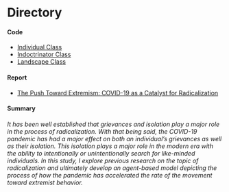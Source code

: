 # Directory

#### Code
- [Individual Class](https://github.com/brownlk99/Research-and-Projects/blob/main/COVID-19%20as%20a%20Catalyst%20for%20Radicalization/radicalIndividual.py)
- [Indoctrinator Class](https://github.com/brownlk99/Research-and-Projects/blob/main/COVID-19%20as%20a%20Catalyst%20for%20Radicalization/radicalIndoctrinator.py)
- [Landscape Class](https://github.com/brownlk99/Research-and-Projects/blob/main/COVID-19%20as%20a%20Catalyst%20for%20Radicalization/radicalLandscape.py)

#### Report
- [The Push Toward Extremism: COVID-19 as a Catalyst for Radicalization](https://github.com/brownlk99/Research-and-Projects/blob/main/COVID-19%20as%20a%20Catalyst%20for%20Radicalization/X497%20-%20The%20Push%20Toward%20Extremism_%20COVID-19%20as%20a%20Catalyst%20for%20Radicalization.pdf)

#### Summary
###### It has been well established that grievances and isolation play a major role in the process of radicalization. With that being said, the COVID-19 pandemic has had a major effect on both an individual’s grievances as well as their isolation. This isolation plays a major role in the modern era with the ability to intentionally or unintentionally search for like-minded individuals. In this study, I explore previous research on the topic of radicalization and ultimately develop an agent-based model depicting the process of how the pandemic has accelerated the rate of the movement toward extremist behavior.
